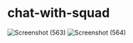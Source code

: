 # chat-with-squad
![Screenshot (563)](https://user-images.githubusercontent.com/66565215/175312714-b1c57947-1b5b-4f83-94ae-f91ce7996d6f.png)
![Screenshot (564)](https://user-images.githubusercontent.com/66565215/175312729-99af8446-a3e3-4388-9896-934aac9beacd.png)
